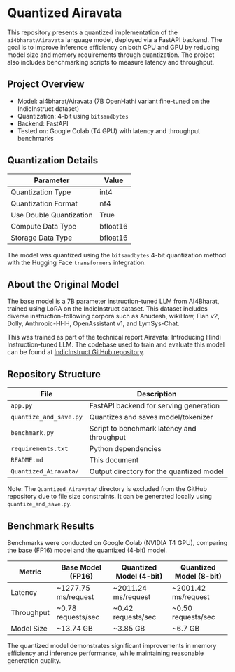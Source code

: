 # Quantized Airavata

This repository presents a quantized implementation of the `ai4bharat/Airavata` language model, deployed via a FastAPI backend. The goal is to improve inference efficiency on both CPU and GPU by reducing model size and memory requirements through quantization. The project also includes benchmarking scripts to measure latency and throughput.

## Project Overview

- Model: ai4bharat/Airavata (7B OpenHathi variant fine-tuned on the IndicInstruct dataset)
- Quantization: 4-bit using `bitsandbytes`
- Backend: FastAPI
- Tested on: Google Colab (T4 GPU) with latency and throughput benchmarks


## Quantization Details

| Parameter                     | Value       |
|------------------------------|-------------|
| Quantization Type            | int4        |
| Quantization Format          | nf4         |
| Use Double Quantization      | True        |
| Compute Data Type            | bfloat16    |
| Storage Data Type            | bfloat16    |

The model was quantized using the `bitsandbytes` 4-bit quantization method with the Hugging Face `transformers` integration.

## About the Original Model

The base model is a 7B parameter instruction-tuned LLM from AI4Bharat, trained using LoRA on the IndicInstruct dataset. This dataset includes diverse instruction-following corpora such as Anudesh, wikiHow, Flan v2, Dolly, Anthropic-HHH, OpenAssistant v1, and LymSys-Chat.

This was trained as part of the technical report Airavata: Introducing Hindi Instruction-tuned LLM. The codebase used to train and evaluate this model can be found at [IndicInstruct GitHub repository](https://github.com/AI4Bharat/IndicInstruct).



## Repository Structure

| File                  | Description                                   |
|-----------------------|-----------------------------------------------|
| `app.py`              | FastAPI backend for serving generation        |
| `quantize_and_save.py`| Quantizes and saves model/tokenizer           |
| `benchmark.py`        | Script to benchmark latency and throughput    |
| `requirements.txt`    | Python dependencies                           |
| `README.md`           | This document                                 |
| `Quantized_Airavata/` | Output directory for the quantized model      |

Note: The `Quantized_Airavata/` directory is excluded from the GitHub repository due to file size constraints. It can be generated locally using `quantize_and_save.py`.



## Benchmark Results

Benchmarks were conducted on Google Colab (NVIDIA T4 GPU), comparing the base (FP16) model and the quantized (4-bit) model.

| Metric     | Base Model (FP16) | Quantized Model (4-bit) | Quantized Model (8-bit) |
| ---------- | ----------------- | ----------------------- | ----------------------- |
| Latency    | \~1277.75 ms/request  | \~2011.24 ms/request    |\~2001.42 ms/request    |
| Throughput | \~0.78 requests/sec   | \~0.42 requests/sec     |\~0.50 requests/sec     |
| Model Size | \~13.74 GB         | \~3.85 GB                | \~6.7 GB                |

The quantized model demonstrates significant improvements in memory efficiency and inference performance, while maintaining reasonable generation quality.

